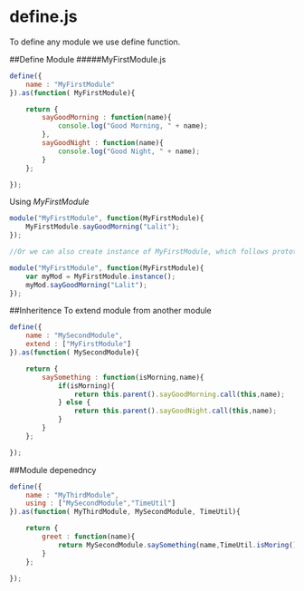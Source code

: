 # define.js
To define any module we use define function.


##Define Module
#####MyFirstModule.js
```javascript
define({
    name : "MyFirstModule"
}).as(function( MyFirstModule){

    return {
        sayGoodMorning : function(name){
            console.log("Good Morning, " + name);
        },
        sayGoodNight : function(name){
            console.log("Good Night, " + name);
        }
    };

});
```
Using *MyFirstModule*

```javascript
module("MyFirstModule", function(MyFirstModule){
    MyFirstModule.sayGoodMorning("Lalit");
});

//Or we can also create instance of MyFirstModule, which follows prototype-chain

module("MyFirstModule", function(MyFirstModule){
    var myMod = MyFirstModule.instance();
    myMod.sayGoodMorning("Lalit");
});
```

##Inheritence
To extend module from another module

```javascript
define({
    name : "MySecondModule",
    extend : ["MyFirstModule"]
}).as(function( MySecondModule){

    return {
        saySomething : function(isMorning,name){
            if(isMorning){
                return this.parent().sayGoodMorning.call(this,name);
            } else {
                return this.parent().sayGoodNight.call(this,name);
            }
        }
    };

});

```

##Module depenedncy

```javascript
define({
    name : "MyThirdModule",
    using : ["MySecondModule","TimeUtil"]
}).as(function( MyThirdModule, MySecondModule, TimeUtil){

    return {
        greet : function(name){
            return MySecondModule.saySomething(name,TimeUtil.isMoring())
        }
    };

});

```


